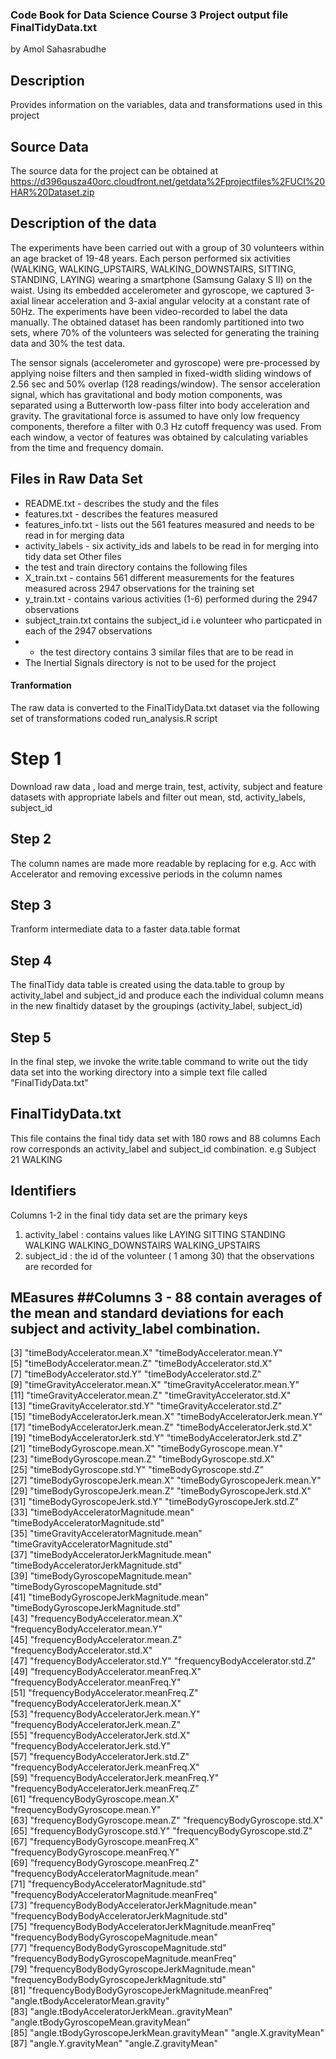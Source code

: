 ### Code Book for Data Science Course 3 Project output file FinalTidyData.txt ###
by Amol Sahasrabudhe

## Description ##
Provides information on the variables, data and transformations used in this project

## Source Data ##
The source data for the project can be obtained at https://d396qusza40orc.cloudfront.net/getdata%2Fprojectfiles%2FUCI%20HAR%20Dataset.zip

## Description of the data ##

The experiments have been carried out with a group of 30 volunteers within an age bracket of 19-48 years. Each person performed six activities (WALKING, WALKING_UPSTAIRS, WALKING_DOWNSTAIRS, SITTING, STANDING, LAYING) wearing a smartphone (Samsung Galaxy S II) on the waist. Using its embedded accelerometer and gyroscope, we captured 3-axial linear acceleration and 3-axial angular velocity at a constant rate of 50Hz. The experiments have been video-recorded to label the data manually. The obtained dataset has been randomly partitioned into two sets, where 70% of the volunteers was selected for generating the training data and 30% the test data. 

The sensor signals (accelerometer and gyroscope) were pre-processed by applying noise filters and then sampled in fixed-width sliding windows of 2.56 sec and 50% overlap (128 readings/window). The sensor acceleration signal, which has gravitational and body motion components, was separated using a Butterworth low-pass filter into body acceleration and gravity. The gravitational force is assumed to have only low frequency components, therefore a filter with 0.3 Hz cutoff frequency was used. From each window, a vector of features was obtained by calculating variables from the time and frequency domain.

## Files in Raw Data Set ##
 - README.txt  - describes the study and the files
 - features.txt - describes the features measured
 - features_info.txt - lists out the 561 features measured and needs to be read in for merging data
 - activity_labels - six activity_ids and labels to be read in for merging into tidy data set
 Other files
  - the test and train directory contains the following files
  - X_train.txt - contains 561 different measurements for the features measured across 2947 observations for the training set
  - y_train.txt - contains various activities (1-6) performed during the 2947 observations
  - subject_train.txt contains the subject_id i.e volunteer who particpated in each of the 2947 observations
  - * the test directory contains 3 similar files that are to be read in
  - The Inertial Signals directory is not to be used for the project
  
  

#### Tranformation ####

The raw data is converted to the FinalTidyData.txt dataset via the following set of transformations coded run_analysis.R script

# Step 1 ##
Download raw data , load and merge train, test, activity, subject and feature datasets with appropriate labels and filter out mean, std, activity_labels, subject_id

## Step 2 ##
The column names are made more readable by replacing for e.g. Acc with Accelerator and removing excessive periods in the column names

## Step 3 ##
Tranform intermediate data to a faster data.table format

## Step 4 ##
The finalTidy data table is created using the data.table to group by activity_label and subject_id and produce each the individual column means in the new finaltidy dataset by the groupings (activity_label, subject_id)
## Step 5 ##
In the final step, we invoke the write.table command to write out the tidy data set into the working directory into a simple text file called "FinalTidyData.txt"

## FinalTidyData.txt ##
This file contains the final tidy data set with 180 rows and 88 columns
Each row corresponds an activity_label and subject_id combination. e.g Subject 21 WALKING

## Identifiers ## 
Columns 1-2  in the final tidy data set are the primary keys
1. activity_label : contains values like LAYING SITTING STANDING WALKING WALKING_DOWNSTAIRS WALKING_UPSTAIRS
2. subject_id : the id of the volunteer ( 1 among 30) that the observations are recorded for

## MEasures ##Columns 3 - 88 contain averages of the mean and standard deviations for each subject and activity_label combination.
 [3] "timeBodyAccelerator.mean.X"                         "timeBodyAccelerator.mean.Y"                        
 [5] "timeBodyAccelerator.mean.Z"                         "timeBodyAccelerator.std.X"                         
 [7] "timeBodyAccelerator.std.Y"                          "timeBodyAccelerator.std.Z"                         
 [9] "timeGravityAccelerator.mean.X"                      "timeGravityAccelerator.mean.Y"                     
[11] "timeGravityAccelerator.mean.Z"                      "timeGravityAccelerator.std.X"                      
[13] "timeGravityAccelerator.std.Y"                       "timeGravityAccelerator.std.Z"                      
[15] "timeBodyAcceleratorJerk.mean.X"                     "timeBodyAcceleratorJerk.mean.Y"                    
[17] "timeBodyAcceleratorJerk.mean.Z"                     "timeBodyAcceleratorJerk.std.X"                     
[19] "timeBodyAcceleratorJerk.std.Y"                      "timeBodyAcceleratorJerk.std.Z"                     
[21] "timeBodyGyroscope.mean.X"                           "timeBodyGyroscope.mean.Y"                          
[23] "timeBodyGyroscope.mean.Z"                           "timeBodyGyroscope.std.X"                           
[25] "timeBodyGyroscope.std.Y"                            "timeBodyGyroscope.std.Z"                           
[27] "timeBodyGyroscopeJerk.mean.X"                       "timeBodyGyroscopeJerk.mean.Y"                      
[29] "timeBodyGyroscopeJerk.mean.Z"                       "timeBodyGyroscopeJerk.std.X"                       
[31] "timeBodyGyroscopeJerk.std.Y"                        "timeBodyGyroscopeJerk.std.Z"                       
[33] "timeBodyAcceleratorMagnitude.mean"                  "timeBodyAcceleratorMagnitude.std"                  
[35] "timeGravityAcceleratorMagnitude.mean"               "timeGravityAcceleratorMagnitude.std"               
[37] "timeBodyAcceleratorJerkMagnitude.mean"              "timeBodyAcceleratorJerkMagnitude.std"              
[39] "timeBodyGyroscopeMagnitude.mean"                    "timeBodyGyroscopeMagnitude.std"                    
[41] "timeBodyGyroscopeJerkMagnitude.mean"                "timeBodyGyroscopeJerkMagnitude.std"                
[43] "frequencyBodyAccelerator.mean.X"                    "frequencyBodyAccelerator.mean.Y"                   
[45] "frequencyBodyAccelerator.mean.Z"                    "frequencyBodyAccelerator.std.X"                    
[47] "frequencyBodyAccelerator.std.Y"                     "frequencyBodyAccelerator.std.Z"                    
[49] "frequencyBodyAccelerator.meanFreq.X"                "frequencyBodyAccelerator.meanFreq.Y"               
[51] "frequencyBodyAccelerator.meanFreq.Z"                "frequencyBodyAcceleratorJerk.mean.X"               
[53] "frequencyBodyAcceleratorJerk.mean.Y"                "frequencyBodyAcceleratorJerk.mean.Z"               
[55] "frequencyBodyAcceleratorJerk.std.X"                 "frequencyBodyAcceleratorJerk.std.Y"                
[57] "frequencyBodyAcceleratorJerk.std.Z"                 "frequencyBodyAcceleratorJerk.meanFreq.X"           
[59] "frequencyBodyAcceleratorJerk.meanFreq.Y"            "frequencyBodyAcceleratorJerk.meanFreq.Z"           
[61] "frequencyBodyGyroscope.mean.X"                      "frequencyBodyGyroscope.mean.Y"                     
[63] "frequencyBodyGyroscope.mean.Z"                      "frequencyBodyGyroscope.std.X"                      
[65] "frequencyBodyGyroscope.std.Y"                       "frequencyBodyGyroscope.std.Z"                      
[67] "frequencyBodyGyroscope.meanFreq.X"                  "frequencyBodyGyroscope.meanFreq.Y"                 
[69] "frequencyBodyGyroscope.meanFreq.Z"                  "frequencyBodyAcceleratorMagnitude.mean"            
[71] "frequencyBodyAcceleratorMagnitude.std"              "frequencyBodyAcceleratorMagnitude.meanFreq"        
[73] "frequencyBodyBodyAcceleratorJerkMagnitude.mean"     "frequencyBodyBodyAcceleratorJerkMagnitude.std"     
[75] "frequencyBodyBodyAcceleratorJerkMagnitude.meanFreq" "frequencyBodyBodyGyroscopeMagnitude.mean"          
[77] "frequencyBodyBodyGyroscopeMagnitude.std"            "frequencyBodyBodyGyroscopeMagnitude.meanFreq"      
[79] "frequencyBodyBodyGyroscopeJerkMagnitude.mean"       "frequencyBodyBodyGyroscopeJerkMagnitude.std"       
[81] "frequencyBodyBodyGyroscopeJerkMagnitude.meanFreq"   "angle.tBodyAcceleratorMean.gravity"                
[83] "angle.tBodyAcceleratorJerkMean..gravityMean"        "angle.tBodyGyroscopeMean.gravityMean"              
[85] "angle.tBodyGyroscopeJerkMean.gravityMean"           "angle.X.gravityMean"                               
[87] "angle.Y.gravityMean"                                "angle.Z.gravityMean" 

